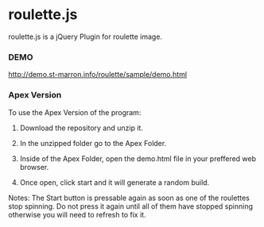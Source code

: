 roulette.js
===========

roulette.js is a jQuery Plugin for roulette image.

### DEMO

http://demo.st-marron.info/roulette/sample/demo.html

### Apex Version

To use the Apex Version of the program:

1) Download the repository and unzip it.

2) In the unzipped folder go to the Apex Folder.

3) Inside of the Apex Folder, open the demo.html file in your preffered web browser.

4) Once open, click start and it will generate a random build.

Notes: The Start button is pressable again as soon as one of the roulettes stop spinning. Do not press it again until all of them have stopped spinning otherwise you will need to refresh to fix it.

